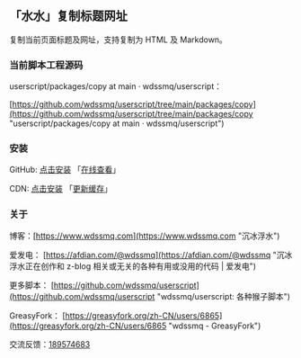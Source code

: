 ## 「水水」复制标题网址

复制当前页面标题及网址，支持复制为 HTML 及 Markdown。

### 当前脚本工程源码

userscript/packages/copy at main · wdssmq/userscript：

[https://github.com/wdssmq/userscript/tree/main/packages/copy](https://github.com/wdssmq/userscript/tree/main/packages/copy "userscript/packages/copy at main · wdssmq/userscript")

### 安装

GitHub: [点击安装](https://github.com/wdssmq/userscript/blob/main/dist/copy.user.js?raw=true "点击安装 「水水」复制标题网址 - GitHub") 「[在线查看](https://github.com/wdssmq/userscript/blob/main/dist/copy.user.js "在线查看 dist 源码")」

CDN: [点击安装](https://cdn.jsdelivr.net/gh/wdssmq/userscript@main/dist/copy.user.js "点击安装 「水水」复制标题网址 - CDN") 「[更新缓存](https://purge.jsdelivr.net/gh/wdssmq/userscript@main/dist/copy.user.js "点击更新 CDN 缓存")」

### 关于

博客：[https://www.wdssmq.com](https://www.wdssmq.com "沉冰浮水")

爱发电： [https://afdian.com/@wdssmq](https://afdian.com/@wdssmq "沉冰浮水正在创作和 z-blog 相关或无关的各种有用或没用的代码 | 爱发电")

更多脚本： [https://github.com/wdssmq/userscript](https://github.com/wdssmq/userscript "wdssmq/userscript: 各种猴子脚本")

GreasyFork： [https://greasyfork.org/zh-CN/users/6865](https://greasyfork.org/zh-CN/users/6865 "wdssmq - GreasyFork")

交流反馈：<a target="_blank" href="https://qm.qq.com/cgi-bin/qm/qr?k=aUWw0GnzE6lREYxdHVPAIfJBPKPvnPN6&jump_from=webapi&authKey=CPLHemFTAHa9YuDOOXHE1DDqTUhlsJehvEQ4HmBpx4ihtBc9i8OGJCsnR3fc+cJ1">189574683</a>


